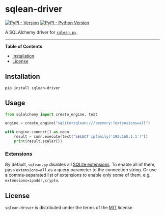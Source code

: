 # sqlean-driver

[![PyPI - Version](https://img.shields.io/pypi/v/-.svg)](https://pypi.org/project/sqlean-driver)
[![PyPI - Python Version](https://img.shields.io/pypi/pyversions/-.svg)](https://pypi.org/project/sqlean-driver)

A SQLAlchemy driver for [`sqlean.py`](https://github.com/nalgeon/sqlean.py).

-----

**Table of Contents**

- [Installation](#installation)
- [License](#license)

## Installation

```console
pip install sqlean-driver
```

## Usage

```python
from sqlalchemy import create_engine, text

engine = create_engine("sqlite+sqlean:///:memory:?extensions=all")

with engine.connect() as conn:
    result = conn.execute(text("SELECT ipfamily('192.168.1.1')"))
    print(result.scalar())
```

### Extensions

By default, `sqlean.py` disables all [SQLite extensions](https://github.com/nalgeon/sqlean.py#extensions). To enable all of them, pass `extensions=all` as a query parameter to the connection string. Or use a comma-separated list of extensions to enable only some of them, e.g. `extensions=ipaddr,crypto`.

## License

`sqlean-driver` is distributed under the terms of the [MIT](https://spdx.org/licenses/MIT.html) license.
